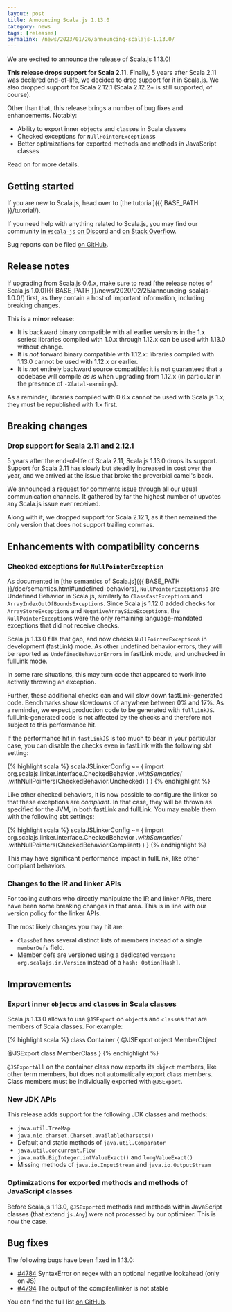 ```yaml
---
layout: post
title: Announcing Scala.js 1.13.0
category: news
tags: [releases]
permalink: /news/2023/01/26/announcing-scalajs-1.13.0/
---
```



We are excited to announce the release of Scala.js 1.13.0!

**This release drops support for Scala 2.11.**
Finally, 5 years after Scala 2.11 was declared end-of-life, we decided to drop support for it in Scala.js.
We also dropped support for Scala 2.12.1 (Scala 2.12.2+ is still supported, of course).

Other than that, this release brings a number of bug fixes and enhancements.
Notably:

* Ability to export inner `object`s and `class`es in Scala classes
* Checked exceptions for `NullPointerExceptions`s
* Better optimizations for exported methods and methods in JavaScript classes

Read on for more details.

<!--more-->

## Getting started

If you are new to Scala.js, head over to [the tutorial]({{ BASE_PATH }}/tutorial/).

If you need help with anything related to Scala.js, you may find our community [in `#scala-js` on Discord](https://discord.com/invite/scala) and [on Stack Overflow](https://stackoverflow.com/questions/tagged/scala.js).

Bug reports can be filed [on GitHub](https://github.com/scala-js/scala-js/issues).

## Release notes

If upgrading from Scala.js 0.6.x, make sure to read [the release notes of Scala.js 1.0.0]({{ BASE_PATH }}/news/2020/02/25/announcing-scalajs-1.0.0/) first, as they contain a host of important information, including breaking changes.

This is a **minor** release:

* It is backward binary compatible with all earlier versions in the 1.x series: libraries compiled with 1.0.x through 1.12.x can be used with 1.13.0 without change.
* It is *not* forward binary compatible with 1.12.x: libraries compiled with 1.13.0 cannot be used with 1.12.x or earlier.
* It is *not* entirely backward source compatible: it is not guaranteed that a codebase will compile *as is* when upgrading from 1.12.x (in particular in the presence of `-Xfatal-warnings`).

As a reminder, libraries compiled with 0.6.x cannot be used with Scala.js 1.x; they must be republished with 1.x first.

## Breaking changes

### Drop support for Scala 2.11 and 2.12.1

5 years after the end-of-life of Scala 2.11, Scala.js 1.13.0 drops its support.
Support for Scala 2.11 has slowly but steadily increased in cost over the year, and we arrived at the issue that broke the proverbial camel's back.

We announced a [request for comments issue](https://github.com/scala-js/scala-js/issues/4759) through all our usual communication channels.
It gathered by far the highest number of upvotes any Scala.js issue ever received.

Along with it, we dropped support for Scala 2.12.1, as it then remained the only version that does not support trailing commas.

## Enhancements with compatibility concerns

### Checked exceptions for `NullPointerException`

As documented in [the semantics of Scala.js]({{ BASE_PATH }}/doc/semantics.html#undefined-behaviors), `NullPointerExceptions`s are Undefined Behavior in Scala.js, similarly to `ClassCastException`s and `ArrayIndexOutOfBoundsException`s.
Since Scala.js 1.12.0 added checks for `ArrayStoreException`s and `NegativeArraySizeException`s, the `NullPointerException`s were the only remaining language-mandated exceptions that did not receive checks.

Scala.js 1.13.0 fills that gap, and now checks `NullPointerException`s in development (fastLink) mode.
As other undefined behavior errors, they will be reported as `UndefinedBehaviorError`s in fastLink mode, and unchecked in fullLink mode.

In some rare situations, this may turn code that appeared to work into actively throwing an exception.

Further, these additional checks can and will slow down fastLink-generated code.
Benchmarks show slowdowns of anywhere between 0% and 17%.
As a reminder, we expect production code to be generated with `fullLinkJS`.
fullLink-generated code is not affected by the checks and therefore not subject to this performance hit.

If the performance hit in `fastLinkJS` is too much to bear in your particular case, you can disable the checks even in fastLink with the following sbt setting:

{% highlight scala %}
scalaJSLinkerConfig ~= {
  import org.scalajs.linker.interface.CheckedBehavior
  _.withSemantics(_
    .withNullPointers(CheckedBehavior.Unchecked)
  )
}
{% endhighlight %}

Like other checked behaviors, it is now possible to configure the linker so that these exceptions are *compliant*.
In that case, they will be thrown as specified for the JVM, in both fastLink and fullLink.
You may enable them with the following sbt settings:

{% highlight scala %}
scalaJSLinkerConfig ~= {
  import org.scalajs.linker.interface.CheckedBehavior
  _.withSemantics(_
    .withNullPointers(CheckedBehavior.Compliant)
  )
}
{% endhighlight %}

This may have significant performance impact in fullLink, like other compliant behaviors.

### Changes to the IR and linker APIs

For tooling authors who directly manipulate the IR and linker APIs, there have been some breaking changes in that area.
This is in line with our version policy for the linker APIs.

The most likely changes you may hit are:

* `ClassDef` has several distinct lists of members instead of a single `memberDefs` field.
* Member defs are versioned using a dedicated `version: org.scalajs.ir.Version` instead of a `hash: Option[Hash]`.

## Improvements

### Export inner `object`s and `class`es in Scala classes

Scala.js 1.13.0 allows to use `@JSExport` on `object`s and `class`es that are members of Scala classes.
For example:

{% highlight scala %}
class Container {
  @JSExport
  object MemberObject

  @JSExport
  class MemberClass
}
{% endhighlight %}

`@JSExportAll` on the container class now exports its `object` members, like other term members, but does not automatically export `class` members.
Class members must be individually exported with `@JSExport`.

### New JDK APIs

This release adds support for the following JDK classes and methods:

* `java.util.TreeMap`
* `java.nio.charset.Charset.availableCharsets()`
* Default and static methods of `java.util.Comparator`
* `java.util.concurrent.Flow`
* `java.math.BigInteger.intValueExact()` and `longValueExact()`
* Missing methods of `java.io.InputStream` and `java.io.OutputStream`

### Optimizations for exported methods and methods of JavaScript classes

Before Scala.js 1.13.0, `@JSExport`ed methods and methods within JavaScript classes (that extend `js.Any`) were not processed by our optimizer.
This is now the case.

## Bug fixes

The following bugs have been fixed in 1.13.0:

* [#4784](https://github.com/scala-js/scala-js/issues/4784) SyntaxError on regex with an optional negative lookahead (only on JS)
* [#4794](https://github.com/scala-js/scala-js/issues/4794) The output of the compiler/linker is not stable

You can find the full list [on GitHub](https://github.com/scala-js/scala-js/issues?q=is%3Aissue+milestone%3Av1.13.0+is%3Aclosed).
